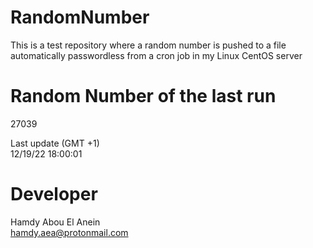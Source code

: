 # RandomNumber    
This is a test repository where a random number is pushed to a file automatically passwordless from a cron job in my Linux CentOS server    
# Random Number of the last run   
27039
      
Last update (GMT +1)    
12/19/22 18:00:01
# Developer    
Hamdy Abou El Anein   
hamdy.aea@protonmail.com
